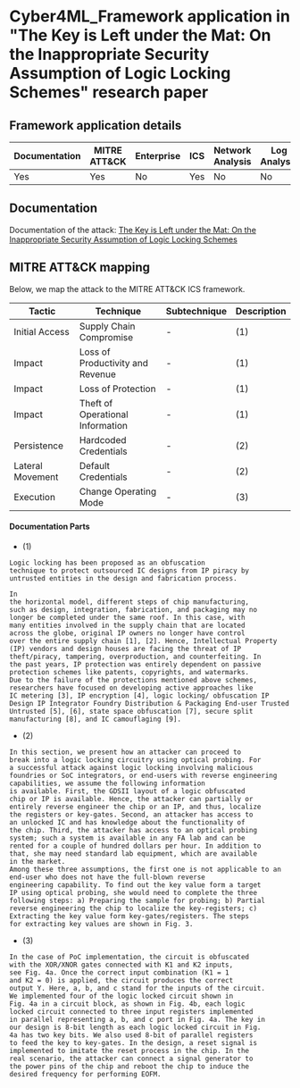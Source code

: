 # Cyber4ML_Framework application in "The Key is Left under the Mat: On the Inappropriate Security Assumption of Logic Locking Schemes" research paper

## Framework application details

|Documentation|MITRE ATT&CK|Enterprise|ICS|Network Analysis|Log Analysis|
|-|-|-|-|-|-|
|Yes|Yes|No|Yes|No|No|


## Documentation

Documentation of the attack: [The Key is Left under the Mat: On the Inappropriate Security Assumption of Logic Locking Schemes](https://ieeexplore.ieee.org/stamp/stamp.jsp?arnumber=9300258)

## MITRE ATT&CK mapping

Below, we map the attack to the MITRE ATT&CK ICS framework.

| Tactic | Technique | Subtechnique | Description |
| - | - | - | - |
| Initial Access | Supply Chain Compromise | - | (1) |
| Impact | Loss of Productivity and Revenue | - | (1) |
| Impact | Loss of Protection | - | (1) |
| Impact | Theft of Operational Information | - | (1) |
| Persistence | Hardcoded Credentials | - | (2) |
| Lateral Movement | Default Credentials | - | (2) |
| Execution | Change Operating Mode | - | (3) |



#### Documentation Parts
- (1)
```
Logic locking has been proposed as an obfuscation
technique to protect outsourced IC designs from IP piracy by
untrusted entities in the design and fabrication process.

In
the horizontal model, different steps of chip manufacturing,
such as design, integration, fabrication, and packaging may no
longer be completed under the same roof. In this case, with
many entities involved in the supply chain that are located
across the globe, original IP owners no longer have control
over the entire supply chain [1], [2]. Hence, Intellectual Property (IP) vendors and design houses are facing the threat of IP
theft/piracy, tampering, overproduction, and counterfeiting. In
the past years, IP protection was entirely dependent on passive
protection schemes like patents, copyrights, and watermarks.
Due to the failure of the protections mentioned above schemes,
researchers have focused on developing active approaches like
IC metering [3], IP encryption [4], logic locking/ obfuscation IP Design IP Integrator Foundry Distribution & Packaging End-user Trusted Untrusted [5], [6], state space obfuscation [7], secure split manufacturing [8], and IC camouflaging [9]. 
```
- (2)
```
In this section, we present how an attacker can proceed to
break into a logic locking circuitry using optical probing. For
a successful attack against logic locking involving malicious
foundries or SoC integrators, or end-users with reverse engineering capabilities, we assume the following information
is available. First, the GDSII layout of a logic obfuscated
chip or IP is available. Hence, the attacker can partially or
entirely reverse engineer the chip or an IP, and thus, localize
the registers or key-gates. Second, an attacker has access to
an unlocked IC and has knowledge about the functionality of
the chip. Third, the attacker has access to an optical probing
system; such a system is available in any FA lab and can be
rented for a couple of hundred dollars per hour. In addition to
that, she may need standard lab equipment, which are available
in the market.
Among these three assumptions, the first one is not applicable to an end-user who does not have the full-blown reverse
engineering capability. To find out the key value form a target
IP using optical probing, she would need to complete the three
following steps: a) Preparing the sample for probing; b) Partial
reverse engineering the chip to localize the key-registers; c)
Extracting the key value form key-gates/registers. The steps
for extracting key values are shown in Fig. 3.
```
- (3)
```
In the case of PoC implementation, the circuit is obfuscated
with the XOR/XNOR gates connected with K1 and K2 inputs,
see Fig. 4a. Once the correct input combination (K1 = 1
and K2 = 0) is applied, the circuit produces the correct
output Y. Here, a, b, and c stand for the inputs of the circuit.
We implemented four of the logic locked circuit shown in
Fig. 4a in a circuit block, as shown in Fig. 4b, each logic
locked circuit connected to three input registers implemented
in parallel representing a, b, and c port in Fig. 4a. The key in
our design is 8-bit length as each logic locked circuit in Fig.
4a has two key bits. We also used 8-bit of parallel registers
to feed the key to key-gates. In the design, a reset signal is
implemented to imitate the reset process in the chip. In the
real scenario, the attacker can connect a signal generator to
the power pins of the chip and reboot the chip to induce the
desired frequency for performing EOFM.
```

